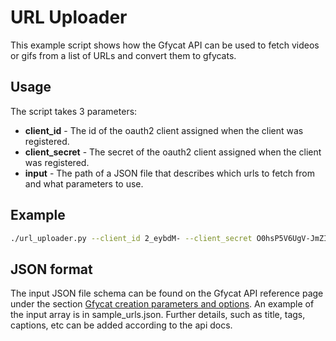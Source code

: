 # URL Uploader

This example script shows how the Gfycat API can be used to fetch videos or gifs from a list of URLs and convert them to gfycats.

## Usage

The script takes 3 parameters:
 - **client_id** - The id of the oauth2 client assigned when the client was registered.
 - **client_secret** - The secret of the oauth2 client assigned when the client was registered.
 - **input** - The path of a JSON file that describes which urls to fetch from and what parameters to use.

## Example
```bash
./url_uploader.py --client_id 2_eybdM- --client_secret O0hsP5V6UgV-JmZIBox9uR6q3xBwO3OBH8TQ0eCqon4sbjFfB4l8PVuC3-AlR4wp --input input.json
```

## JSON format
The input JSON file schema can be found on the Gfycat API reference page under the section [Gfycat creation parameters and options](http://developers.gfycat.com/api/#gfycat-creation-parameters-and-options).
An example of the input array is in sample_urls.json.  Further details, such as title, tags, captions, etc can be added according to the api docs.
